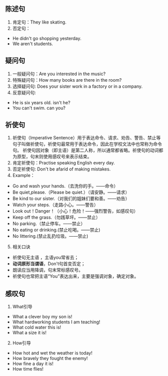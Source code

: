 ## 陈述句
1. 肯定句：They like skating.
2. 否定句：
  + He didn't go shopping yesterday.
  + We aren't students.

## 疑问句
1. 一般疑问句：Are you interested in the music?
2. 特殊疑问句：How many books are there in the room?
3. 选择疑问句: Does your sister work in a factory or in a company. 
4. 反意疑问句: 
  + He is six years old. isn't he?
  + You can't swim. can you?

## 祈使句
1. 祈使句（Imperative Sentence）用于表达命令、请求、劝告、警告、禁止等句子叫做祈使句，祈使句最常用于表达命令，因此在学校文法中也常称为命令句。
祈使句因对象（即主语）是第二人称，所以通常都省略。祈使句的动词都为原型，句末则使用感叹号来表示结束。
2. 肯定祈使句：Practise speaking English every day.
3. 否定祈使句: Don't be afarid of making mistakes.
4. Example：
  + Go and wash your hands.（去洗你的手。——命令）
  + Be quiet,please.（Please be quiet.）（请安静。——请求）
  + Be kind to our sister.（对我们的姐妹们要和善。——劝告）
  + Watch your steps.（走路小心。——警告）
  + Look out！Danger！（小心！危险！——强烈警告，如感叹句）
  + Keep off the grass.（勿践草坪。——禁止）
  + No parking.（禁止停车。——禁止）
  + No eating or drinking.(禁止吃喝。——禁止)
  + No littering.(禁止乱扔垃圾。——禁止)
5. 相关口诀
  + 祈使句无主语 ，主语you常省去；
  + **动词原形当谓语**，Don't句首变否定；
  + 朗读应当用降调，句末常标感叹号。
  + 祈使句也常把主语“You”表达出来，主要是强调对象，确定对象。

## 感叹句
1. What引导
+ What a clever boy my son is!
+ What hardworking students I am teaching!
+ What cold water this is!
+ What a size it is!

2. How引导
+ How hot and wet the weather is today!
+ How bravely they fought the enemy!
+ How fine a day it is!
+ How time flies!
